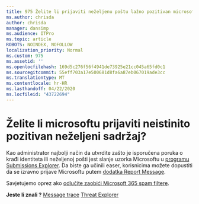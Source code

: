 ```yaml
---
title: 975 Želite li prijaviti neželjenu poštu lažno pozitivan microsoftu?
ms.author: chrisda
author: chrisda
manager: dansimp
ms.audience: ITPro
ms.topic: article
ROBOTS: NOINDEX, NOFOLLOW
localization_priority: Normal
ms.custom: 975
ms.assetid: ''
ms.openlocfilehash: 169d5c276f56f4941de73925e21cc045a65fd0c1
ms.sourcegitcommit: 55eff703a17e500681d8fa6a87eb067019ade3cc
ms.translationtype: MT
ms.contentlocale: hr-HR
ms.lasthandoff: 04/22/2020
ms.locfileid: "43722694"
---
```

# <a name="would-you-like-to-report-a-spam-false-positive-to-microsoft"></a>Želite li microsoftu prijaviti neistinito pozitivan neželjeni sadržaj?

Kao administrator najbolji način da utvrdite zašto je isporučena poruka o krađi identiteta ili neželjenoj pošti jest slanje uzorka Microsoftu u [programu Submissions Explorer](https://protection.office.com/reportsubmission). Da biste ga učinili easer, korisnicima možete dopustiti da se izravno prijave Microsoftu putem [dodatka Report Message](https://appsource.microsoft.com/product/office/WA104381180?src=office&tab=Overview).

Savjetujemo oprez ako [odlučite zaobići Microsoft 365 spam filtere](https://docs.microsoft.com/exchange/troubleshoot/antispam/cautions-against-bypassing-spam-filters).

**Jeste li znali ?** [Message trace](https://protection.office.com/messagetrace) [Threat Explorer](https://docs.microsoft.com/microsoft-365/security/office-365-security/threat-explorer)
